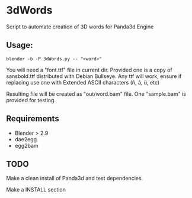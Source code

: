
# 3dWords

Script to automate creation of 3D words for Panda3d Engine

## Usage:

```
blender -b -P 3dWords.py -- "<word>"
```

You will need a "font.ttf" file in current dir. Provided one is a copy of sansbold.ttf distributed with Debian Bullseye. Any ttf will work, ensure if replacing use one with Extended ASCII characters (ñ, á, ü, etc)

Resulting file will be created as "out/word.bam" file. One "sample.bam" is provided for testing. 

## Requirements

- Blender > 2.9
- dae2egg
- egg2bam

## TODO

Make a clean install of Panda3d and test dependencies.

Make a INSTALL section
